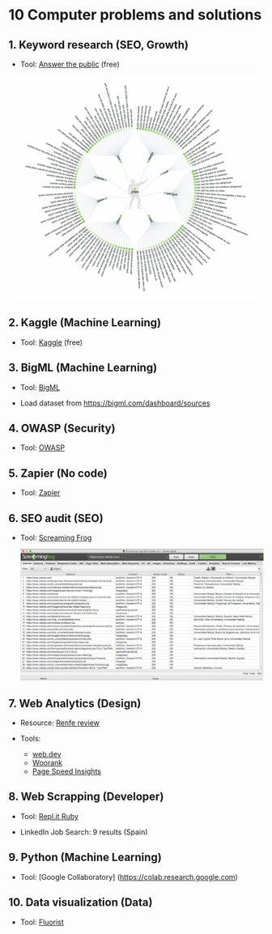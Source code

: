 # 10 Computer problems and solutions

## 1. Keyword research (SEO, Growth)

* Tool: [Answer the public](https://answerthepublic.com) (free)

![Answer the public example](img/batteries.png)


## 2. Kaggle (Machine Learning)

* Tool: [Kaggle](https://www.kaggle.com) (free)


## 3. BigML (Machine Learning)

* Tool: [BigML](https://bigml.com)

* Load dataset from https://bigml.com/dashboard/sources


## 4. OWASP (Security)

* Tool: [OWASP](https://owasp.org/www-pdf-archive/OWASP-Top-10-2017-es.pdf)


## 5. Zapier (No code)

* Tool: [Zapier](https://zapier.com)


## 6. SEO audit (SEO)

* Tool: [Screaming Frog](https://www.screamingfrog.co.uk/)

  ![Screaming Frog](img/screaming-frog.png)


## 7. Web Analytics (Design)

* Resource: [Renfe review](https://perf.reviews/reviews/1.5-renfe.com/)

* Tools:
  * [web.dev](https://web.dev/)
  * [Woorank](https://www.woorank.com/es)
  * [Page Speed Insights](https://developers.google.com/speed/pagespeed/insights/?hl=es)


## 8. Web Scrapping (Developer)

* Tool: [Repl.it Ruby](https://repl.it/languages/ruby)

* LinkedIn Job Search: 9 results (Spain)


## 9. Python (Machine Learning)

* Tool: [Google Collaboratory] (https://colab.research.google.com)


## 10. Data visualization (Data)

* Tool: [Fluorist](https://flourish.studio)
